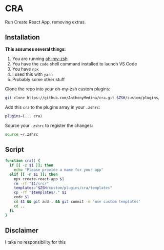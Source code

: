 # CRA

Run Create React App, removing extras.

## Installation

**This assumes several things:**

1. You are running [oh-my-zsh](https://github.com/robbyrussell/oh-my-zsh)
2. You have the `code` shell command installed to launch VS Code
3. You have `npx`
4. I used this with `yarn`
4. Probably some other stuff

Clone the repo into your oh-my-zsh custom plugins:

```bash
git clone https://github.com/AnthonyMedina/cra.git $ZSH/custom/plugins/cra
```

Add this `cra` to the plugins array in your `.zshrc`:

```bash
plugins=(... cra)
```

Source your `.zshrc` to register the changes:

```bash
source ~/.zshrc
```

## Script

```bash
function cra() {
  if [[ -z $1 ]]; then
    echo "Please provide a name for your app"
  elif [[ -n $1 ]]; then
    npx create-react-app $1
    rm -rf "$1/src/"
    templates="$ZSH/custom/plugins/cra/templates"
    cp -rf "$templates/." $1
    code $1
    cd $1 && git add . && git commit -m 'use custom templates'
    cd ..
  fi
}
```

## Disclaimer

I take no responsibility for this
